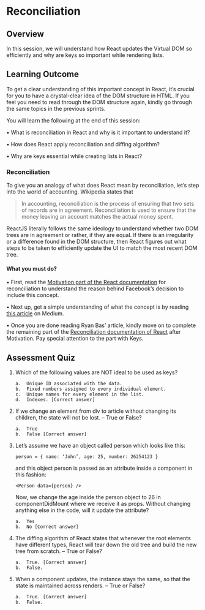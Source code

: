 # **Reconciliation**

## Overview

In this session, we will understand how React updates the Virtual DOM so efficiently and why are keys so important while rendering lists.


## Learning Outcome

To get a clear understanding of this important concept in React, it’s crucial for you to have a crystal-clear idea of the DOM structure in HTML. If you feel you need to read through the DOM structure again, kindly go through the same topics in the previous sprints.

You will learn the following at the end of this session:

•	What is reconciliation in React and why is it important to understand it?

•	How does React apply reconciliation and diffing algorithm?

•	Why are keys essential while creating lists in React?


### Reconciliation

To give you an analogy of what does React mean by reconciliation, let’s step into the world of accounting. Wikipedia states that 
> In accounting, reconciliation is the process of ensuring that two sets of records are in agreement. Reconciliation is used to ensure that the money leaving an account matches the actual money spent.

ReactJS literally follows the same ideology to understand whether two DOM trees are in agreement or rather, if they are equal. If there is an irregularity or a difference found in the DOM structure, then React figures out what steps to be taken to efficiently update the UI to match the most recent DOM tree.

#### What you must do?
•	First, read the [Motivation part of the React documentation](https://reactjs.org/docs/reconciliation.html) for reconciliation to understand the reason behind Facebook’s decision to include this concept. 

•	Next up, get a simple understanding of what the concept is by reading [this article](https://medium.com/@ryanbas21/react-reconciliation-7075e3f07437) on Medium. 

•	Once you are done reading Ryan Bas’ article, kindly move on to complete the remaining part of the [Reconciliation documentation of React](https://reactjs.org/docs/reconciliation.html) after Motivation. Pay special attention to the part with Keys. 


## Assessment Quiz

1. 	Which of the following values are NOT ideal to be used as keys?

        a.	Unique ID associated with the data.
        b.	Fixed numbers assigned to every individual element.
        c.	Unique names for every element in the list.
        d.	Indexes. [Correct answer]


2.	If we change an element from div to article without changing its children, the state will not be lost. – True or False?

        a.	True
        b.	False [Correct answer]


3.	Let’s assume we have an object called person which looks like this:

    ```person = { name: ‘John’, age: 25, number: 26254123 }``` 

    and this object person is passed as an attribute inside a component in this fashion:

    ```<Person data={person} />```

    Now, we change the age inside the person object to 26 in componentDidMount where we receive it as props. Without changing anything else in the code, will it update the attribute?

        a.	Yes 
        b.	No [Correct answer]


4.	The diffing algorithm of React states that whenever the root elements have different types, React will tear down the old tree and build the new tree from scratch. – True or False?

        a.	True. [Correct answer]
        b.	False. 


5.	When a component updates, the instance stays the same, so that the state is maintained across renders. – True or False?

        a.	True. [Correct answer]
        b.	False.

